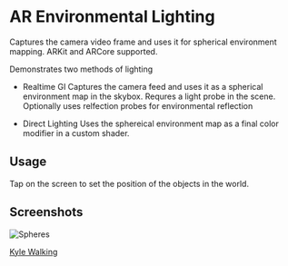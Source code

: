 # AR Environmental Lighting
Captures the camera video frame and uses it for spherical environment mapping.
ARKit and ARCore supported.

Demonstrates two methods of lighting
- Realtime GI
Captures the camera feed and uses it as a spherical environment map in the skybox.
Requres a light probe in the scene.
Optionally uses relfection probes for environmental reflection

- Direct Lighting
Uses the sphereical environment map as a final color modifier in a custom shader.


## Usage
Tap on the screen to set the position of the objects in the world.

## Screenshots

![Spheres](https://lh6.googleusercontent.com/BNdbudNcEno4SCr0IU_xvYUVa38MCkBT2MfSVuinXRLaTcSVnh3HKQUR6a7RqnBsGW9QdTNPiWVfIYc7H6I4=w2560-h1339-rw)


[Kyle Walking](https://drive.google.com/uc?export=download&id=1O3NlZtLV0dtLNHBrX7igjCB5lqc7IyUQ)
